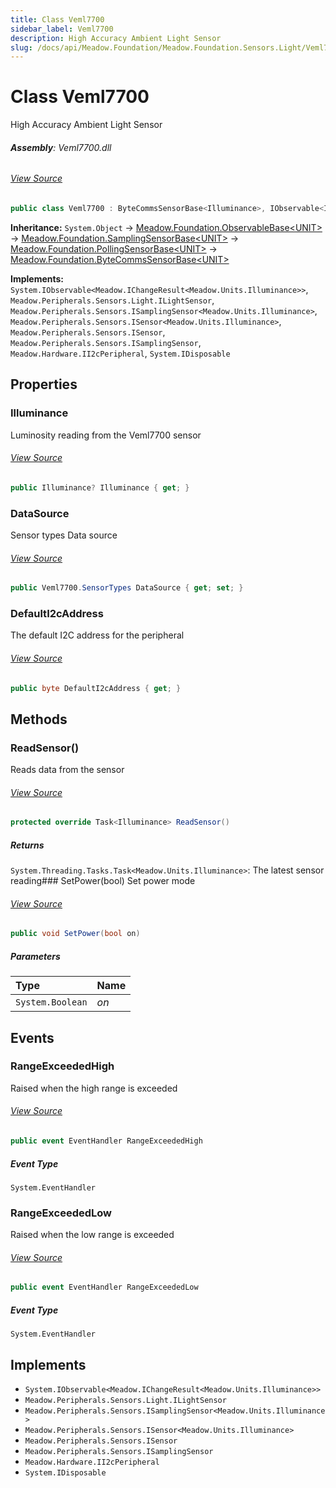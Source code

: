 ```yaml
---
title: Class Veml7700
sidebar_label: Veml7700
description: High Accuracy Ambient Light Sensor
slug: /docs/api/Meadow.Foundation/Meadow.Foundation.Sensors.Light/Veml7700
---
```

# Class Veml7700
High Accuracy Ambient Light Sensor

###### **Assembly**: Veml7700.dll
###### [View Source](https://github.com/WildernessLabs/Meadow.Foundation.git/blob/develop/Source/Meadow.Foundation.Peripherals/Sensors.Light.Veml7700/Driver/Veml7700.SensorTypes.cs#L3)
```csharp title="Declaration"
public class Veml7700 : ByteCommsSensorBase<Illuminance>, IObservable<IChangeResult<Illuminance>>, ILightSensor, ISamplingSensor<Illuminance>, ISensor<Illuminance>, ISensor, ISamplingSensor, II2cPeripheral, IDisposable
```
**Inheritance:** `System.Object` -> [Meadow.Foundation.ObservableBase&lt;UNIT&gt;](../Meadow.Foundation/ObservableBase`UNIT`) -> [Meadow.Foundation.SamplingSensorBase&lt;UNIT&gt;](../Meadow.Foundation/SamplingSensorBase`UNIT`) -> [Meadow.Foundation.PollingSensorBase&lt;UNIT&gt;](../Meadow.Foundation/PollingSensorBase`UNIT`) -> [Meadow.Foundation.ByteCommsSensorBase&lt;UNIT&gt;](../Meadow.Foundation/ByteCommsSensorBase`UNIT`)

**Implements:**  
`System.IObservable<Meadow.IChangeResult<Meadow.Units.Illuminance>>`, `Meadow.Peripherals.Sensors.Light.ILightSensor`, `Meadow.Peripherals.Sensors.ISamplingSensor<Meadow.Units.Illuminance>`, `Meadow.Peripherals.Sensors.ISensor<Meadow.Units.Illuminance>`, `Meadow.Peripherals.Sensors.ISensor`, `Meadow.Peripherals.Sensors.ISamplingSensor`, `Meadow.Hardware.II2cPeripheral`, `System.IDisposable`

## Properties
### Illuminance
Luminosity reading from the Veml7700 sensor
###### [View Source](https://github.com/WildernessLabs/Meadow.Foundation.git/blob/develop/Source/Meadow.Foundation.Peripherals/Sensors.Light.Veml7700/Driver/Veml7700.cs#L30)
```csharp title="Declaration"
public Illuminance? Illuminance { get; }
```
### DataSource
Sensor types Data source
###### [View Source](https://github.com/WildernessLabs/Meadow.Foundation.git/blob/develop/Source/Meadow.Foundation.Peripherals/Sensors.Light.Veml7700/Driver/Veml7700.cs#L35)
```csharp title="Declaration"
public Veml7700.SensorTypes DataSource { get; set; }
```
### DefaultI2cAddress
The default I2C address for the peripheral
###### [View Source](https://github.com/WildernessLabs/Meadow.Foundation.git/blob/develop/Source/Meadow.Foundation.Peripherals/Sensors.Light.Veml7700/Driver/Veml7700.cs#L43)
```csharp title="Declaration"
public byte DefaultI2cAddress { get; }
```
## Methods
### ReadSensor()
Reads data from the sensor
###### [View Source](https://github.com/WildernessLabs/Meadow.Foundation.git/blob/develop/Source/Meadow.Foundation.Peripherals/Sensors.Light.Veml7700/Driver/Veml7700.cs#L63)
```csharp title="Declaration"
protected override Task<Illuminance> ReadSensor()
```

##### Returns

`System.Threading.Tasks.Task<Meadow.Units.Illuminance>`: The latest sensor reading### SetPower(bool)
Set power mode
###### [View Source](https://github.com/WildernessLabs/Meadow.Foundation.git/blob/develop/Source/Meadow.Foundation.Peripherals/Sensors.Light.Veml7700/Driver/Veml7700.cs#L177)
```csharp title="Declaration"
public void SetPower(bool on)
```

##### Parameters

| Type | Name |
|:--- |:--- |
| `System.Boolean` | *on* |

## Events
### RangeExceededHigh
Raised when the high range is exceeded
###### [View Source](https://github.com/WildernessLabs/Meadow.Foundation.git/blob/develop/Source/Meadow.Foundation.Peripherals/Sensors.Light.Veml7700/Driver/Veml7700.cs#L18)
```csharp title="Declaration"
public event EventHandler RangeExceededHigh
```
##### Event Type
`System.EventHandler`
### RangeExceededLow
Raised when the low range is exceeded
###### [View Source](https://github.com/WildernessLabs/Meadow.Foundation.git/blob/develop/Source/Meadow.Foundation.Peripherals/Sensors.Light.Veml7700/Driver/Veml7700.cs#L23)
```csharp title="Declaration"
public event EventHandler RangeExceededLow
```
##### Event Type
`System.EventHandler`

## Implements

* `System.IObservable<Meadow.IChangeResult<Meadow.Units.Illuminance>>`
* `Meadow.Peripherals.Sensors.Light.ILightSensor`
* `Meadow.Peripherals.Sensors.ISamplingSensor<Meadow.Units.Illuminance>`
* `Meadow.Peripherals.Sensors.ISensor<Meadow.Units.Illuminance>`
* `Meadow.Peripherals.Sensors.ISensor`
* `Meadow.Peripherals.Sensors.ISamplingSensor`
* `Meadow.Hardware.II2cPeripheral`
* `System.IDisposable`
